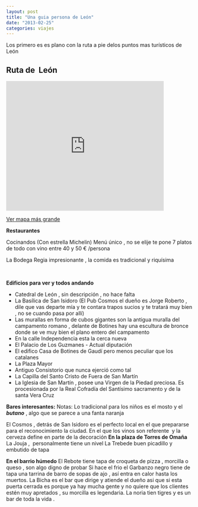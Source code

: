 ```yaml
---
layout: post
title: "Una guia persona de León"
date: "2013-02-25"
categories: viajes
---
```


Los primero es es plano con la ruta a pie delos puntos mas turísticos de  León

## Ruta de  León

<iframe src="https://maps.google.es/maps?saddr=Parador+de+Le%C3%B3n,+Plaza+de+San+Marcos,+Le%C3%B3n&amp;daddr=42.6016864,-5.5709639+to:San+Isidoro+de+Leon,+Plaza+de+San+Isidoro,+Le%C3%B3n+to:Palacio+de+los+Guzmanes,+Calle+de+los+Pilotos+Regueral,+Le%C3%B3n+to:Calle+Ancha+to:Restaurante+Bodega+Regia,+Calle+Regidores,+Le%C3%B3n+to:Palacio+del+Conde+Luna,+Plaza+del+Conde+Luna,+Le%C3%B3n+to:Plaza+de+Regla+to:Plaza+Mayor,+Le%C3%B3n+to:Parroquia+Nuestra+Se%C3%B1ora+del+Mercado,+Calle+de+los+Herreros,+Le%C3%B3n+to:Calle+de+las+Cercas,+Le%C3%B3n+to:Av.+Independencia&amp;hl=es&amp;ie=UTF8&amp;sll=42.594386,-5.570744&amp;sspn=0.004368,0.009645&amp;geocode=FZEMigIdNtOq_yEdmykXplqbWCl1OkdmjZo3DTEdmykXplqbWA%3BFdYMigIdbf6q_ymHfs6ympo3DTHlHSkehIVWXw%3BFS8HigIdG_6q_yGr2UnWRU1LAikpKVfqmpo3DTGr2UnWRU1LAg%3BFW7-iQIduvuq_yGeIKeFUytZ-ymTALREmpo3DTGeIKeFUytZ-w%3BFX_-iQIdBP-q_w%3BFRT-iQIdLgOr_yEWsMg8NSlhlCljmYw0mpo3DTEWsMg8NSlhlA%3BFZj4iQIdbf2q_yE-pApVzpLozSlJbHvxmZo3DTE-pApVzpLozQ%3BFUYDigIdswyr_w%3BFWb6iQIdnw6r_yGrxUFROB1CSSn5u8sDnJo3DTGrxUFROB1CSQ%3BFU_yiQIdQwWr_yGWVLVTVmPevSkHVWYEmZo3DTGWVLVTVmPevQ%3BFTjwiQIdfwur_yktYfkemZo3DTGSKq7Y2UfaUw%3BFZjwiQId6_-q_w&amp;oq=parroquia+Nuestra+se%C3%B1ora+del+mer&amp;dirflg=w&amp;mra=mi&amp;mrsp=11&amp;sz=17&amp;via=1&amp;t=m&amp;ll=42.597671,-5.574789&amp;spn=0.011057,0.018239&amp;z=15&amp;output=embed" height="350" width="425" frameborder="0" marginwidth="0" marginheight="0" scrolling="no"></iframe>

 [Ver mapa más grande](https://maps.google.es/maps?saddr=Parador+de+Le%C3%B3n,+Plaza+de+San+Marcos,+Le%C3%B3n&daddr=42.6016864,-5.5709639+to:San+Isidoro+de+Leon,+Plaza+de+San+Isidoro,+Le%C3%B3n+to:Palacio+de+los+Guzmanes,+Calle+de+los+Pilotos+Regueral,+Le%C3%B3n+to:Calle+Ancha+to:Restaurante+Bodega+Regia,+Calle+Regidores,+Le%C3%B3n+to:Palacio+del+Conde+Luna,+Plaza+del+Conde+Luna,+Le%C3%B3n+to:Plaza+de+Regla+to:Plaza+Mayor,+Le%C3%B3n+to:Parroquia+Nuestra+Se%C3%B1ora+del+Mercado,+Calle+de+los+Herreros,+Le%C3%B3n+to:Calle+de+las+Cercas,+Le%C3%B3n+to:Av.+Independencia&hl=es&ie=UTF8&sll=42.594386,-5.570744&sspn=0.004368,0.009645&geocode=FZEMigIdNtOq_yEdmykXplqbWCl1OkdmjZo3DTEdmykXplqbWA%3BFdYMigIdbf6q_ymHfs6ympo3DTHlHSkehIVWXw%3BFS8HigIdG_6q_yGr2UnWRU1LAikpKVfqmpo3DTGr2UnWRU1LAg%3BFW7-iQIduvuq_yGeIKeFUytZ-ymTALREmpo3DTGeIKeFUytZ-w%3BFX_-iQIdBP-q_w%3BFRT-iQIdLgOr_yEWsMg8NSlhlCljmYw0mpo3DTEWsMg8NSlhlA%3BFZj4iQIdbf2q_yE-pApVzpLozSlJbHvxmZo3DTE-pApVzpLozQ%3BFUYDigIdswyr_w%3BFWb6iQIdnw6r_yGrxUFROB1CSSn5u8sDnJo3DTGrxUFROB1CSQ%3BFU_yiQIdQwWr_yGWVLVTVmPevSkHVWYEmZo3DTGWVLVTVmPevQ%3BFTjwiQIdfwur_yktYfkemZo3DTGSKq7Y2UfaUw%3BFZjwiQId6_-q_w&oq=parroquia+Nuestra+se%C3%B1ora+del+mer&dirflg=w&mra=mi&mrsp=11&sz=17&via=1&t=m&ll=42.597671,-5.574789&spn=0.011057,0.018239&z=15&source=embed)

**Restaurantes**

Cocinandos (Con estrella Michelin) Menú único , no se elije te pone 7 platos de todo con vino entre 40 y 50 € /persona

La Bodega Regia impresionante , la comida es tradicional y riquísima

 

**Edificios para ver y todos andando**

- Catedral de León , sin descripción , no hace falta
- La Basílica de San Isidoro (El Pub Cosmos el dueño es Jorge Roberto , dile que vas departe mía y te contara trapos sucios y te tratará muy bien , no se cuando pasa por allí)
- Las murallas en forma de cubos gigantes son la antigua muralla del campamento romano , delante de Botines hay una escultura de bronce donde se ve muy bien el plano entero del campamento
- En la calle Independencia esta la cerca nueva
- El Palacio de Los Guzmanes - Actual diputación
- El edifico Casa de Botines de Gaudí pero menos peculiar que los catalanes
- La Plaza Mayor
- Antiguo Consistorio que nunca ejerció como tal
- La Capilla del Santo Cristo de Fuera de San Martín
- La Iglesia de San Martín , posee una Virgen de la Piedad preciosa. Es procesionada por la Real Cofradía del Santísimo sacramento y de la santa Vera Cruz

**Bares interesantes:** Notas: Lo tradicional para los niños es el mosto y el _**butano**_ , algo que se parece a una fanta naranja

El Cosmos , detrás de San Isidoro es el perfecto local en el que prepararse para el reconocimiento la ciudad. En el que los vinos son referente  y la cerveza define en parte de la decoración **En la plaza de Torres de Omaña** La Jouja ,  personalmente tiene un nivel La Trebede buen picadillo y embutido de tapa

**En el barrio húmedo** El Rebote tiene tapa de croqueta de pizza , morcilla o queso , son algo digno de probar Si hace el frio el Garbanzo negro tiene de tapa una tarrina de barro de sopas de ajo , así entra en calor hasta los muertos. La Bicha es el bar que dirige y atiende el dueño asi que si esta puerta cerrada es porque ya hay mucha gente y no quiere que los clientes estén muy apretados , su morcilla es legendaria. La noria tien tigres y es un bar de toda la vida .
